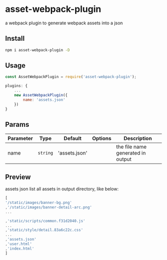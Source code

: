 # asset-webpack-plugin
a webpack plugin to generate webpack assets into a json

## Install

```bash
npm i asset-webpack-plugin -D
```

## Usage

```javascript
const AssetWebpackPlugin = require('asset-webpack-plugin');

plugins: {
    ...
    new AssetWebpackPlugin({
        name: 'assets.json'
    })
}
```

## Params

Parameter | Type | Default | Options | Description
--------- | ---- | ------| ----- |---------------
name | `string` | 'assets.json' |  | the file name generated in output

## Preview

assets json list all assets in output directory, like below:

```javascript
[
'/static/images/banner-bg.png'
,'/static/images/banner-detail-arc.png'
...

,'static/scripts/common.f31d2040.js'
...
,'static/style/detail.83a6c22c.css'
...
,'assets.json'
,'user.html'
,'index.html'
]
```



